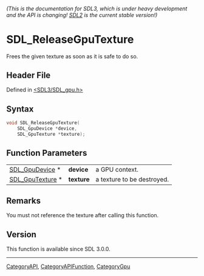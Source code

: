 ###### (This is the documentation for SDL3, which is under heavy development and the API is changing! [SDL2](https://wiki.libsdl.org/SDL2/) is the current stable version!)
# SDL_ReleaseGpuTexture

Frees the given texture as soon as it is safe to do so.

## Header File

Defined in [<SDL3/SDL_gpu.h>](https://github.com/libsdl-org/SDL/blob/main/include/SDL3/SDL_gpu.h)

## Syntax

```c
void SDL_ReleaseGpuTexture(
    SDL_GpuDevice *device,
    SDL_GpuTexture *texture);
```

## Function Parameters

|                                    |             |                            |
| ---------------------------------- | ----------- | -------------------------- |
| [SDL_GpuDevice](SDL_GpuDevice) *   | **device**  | a GPU context.             |
| [SDL_GpuTexture](SDL_GpuTexture) * | **texture** | a texture to be destroyed. |

## Remarks

You must not reference the texture after calling this function.

## Version

This function is available since SDL 3.0.0.

----
[CategoryAPI](CategoryAPI), [CategoryAPIFunction](CategoryAPIFunction), [CategoryGpu](CategoryGpu)

